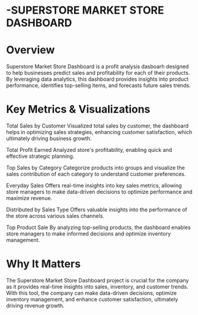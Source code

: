 # -SUPERSTORE MARKET STORE DASHBOARD


# Overview

Superstore Market Store Dashboard is a profit analysis dasboarh designed to help businesses predict sales and profitability for each of their products. By leveraging data analytics, this dashboard provides insights into product performance, identifies top-selling items, and forecasts future sales trends.


# Key Metrics & Visualizations

Total Sales by Customer
Visualized total sales by customer, the dashboard helps in optimizing sales strategies, enhancing customer satisfaction, which ultimately driving business growth.

Total Profit Earned 
Analyzed store's profitability, enabling quick and effective strategic planning.

Top Sales by Category
Categorize products into groups and visualize the sales contribution of each category to understand customer preferences.

Everyday Sales
Offers real-time insights into key sales metrics, allowing store managers to make data-driven decisions to optimize performance and maximize revenue.

Distributed by Sales Type
Offers valuable insights into the performance of the store across various sales channels.

Top Product Sale
By analyzing top-selling products, the dashboard enables store managers to make informed decisions and optimize inventory management.


# Why It Matters

The Superstore Market Store Dashboard project is crucial for the company as it provides real-time insights into sales, inventory, and customer trends. With this tool, the company can make data-driven decisions, optimize inventory management, and enhance customer satisfaction, ultimately driving revenue growth.
